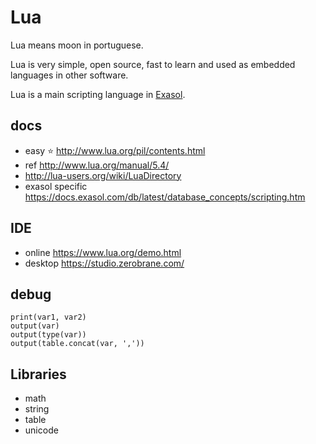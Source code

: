 # Lua
Lua means moon in portuguese.

Lua is very simple, open source, fast to learn and used as embedded languages in other software.

Lua is a main scripting language in [Exasol](/exasol).


## docs
* easy :star: http://www.lua.org/pil/contents.html
* ref http://www.lua.org/manual/5.4/
* http://lua-users.org/wiki/LuaDirectory
* exasol specific https://docs.exasol.com/db/latest/database_concepts/scripting.htm




## IDE

* online https://www.lua.org/demo.html
* desktop https://studio.zerobrane.com/


## debug
    print(var1, var2)
    output(var)
    output(type(var))
    output(table.concat(var, ','))

## Libraries
* math
* string
* table
* unicode
